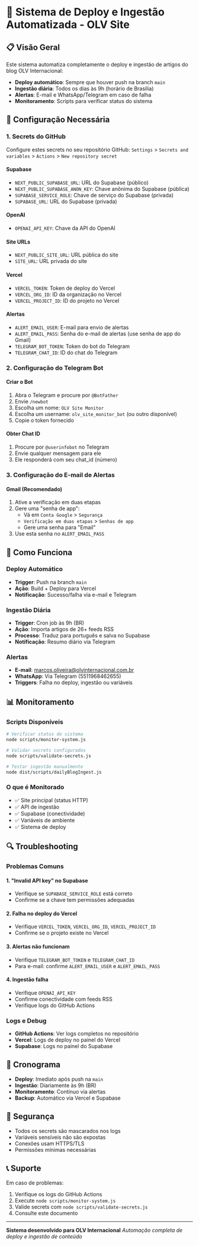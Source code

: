 # 🚀 Sistema de Deploy e Ingestão Automatizada - OLV Site

## 📋 Visão Geral

Este sistema automatiza completamente o deploy e ingestão de artigos do blog OLV Internacional:

- **Deploy automático**: Sempre que houver push na branch `main`
- **Ingestão diária**: Todos os dias às 9h (horário de Brasília)
- **Alertas**: E-mail e WhatsApp/Telegram em caso de falha
- **Monitoramento**: Scripts para verificar status do sistema

## 🔧 Configuração Necessária

### 1. Secrets do GitHub

Configure estes secrets no seu repositório GitHub:
`Settings` > `Secrets and variables` > `Actions` > `New repository secret`

#### Supabase
- `NEXT_PUBLIC_SUPABASE_URL`: URL do Supabase (público)
- `NEXT_PUBLIC_SUPABASE_ANON_KEY`: Chave anônima do Supabase (pública)
- `SUPABASE_SERVICE_ROLE`: Chave de serviço do Supabase (privada)
- `SUPABASE_URL`: URL do Supabase (privada)

#### OpenAI
- `OPENAI_API_KEY`: Chave da API do OpenAI

#### Site URLs
- `NEXT_PUBLIC_SITE_URL`: URL pública do site
- `SITE_URL`: URL privada do site

#### Vercel
- `VERCEL_TOKEN`: Token de deploy do Vercel
- `VERCEL_ORG_ID`: ID da organização no Vercel
- `VERCEL_PROJECT_ID`: ID do projeto no Vercel

#### Alertas
- `ALERT_EMAIL_USER`: E-mail para envio de alertas
- `ALERT_EMAIL_PASS`: Senha do e-mail de alertas (use senha de app do Gmail)
- `TELEGRAM_BOT_TOKEN`: Token do bot do Telegram
- `TELEGRAM_CHAT_ID`: ID do chat do Telegram

### 2. Configuração do Telegram Bot

#### Criar o Bot
1. Abra o Telegram e procure por `@BotFather`
2. Envie `/newbot`
3. Escolha um nome: `OLV Site Monitor`
4. Escolha um username: `olv_site_monitor_bot` (ou outro disponível)
5. Copie o token fornecido

#### Obter Chat ID
1. Procure por `@userinfobot` no Telegram
2. Envie qualquer mensagem para ele
3. Ele responderá com seu chat_id (número)

### 3. Configuração do E-mail de Alertas

#### Gmail (Recomendado)
1. Ative a verificação em duas etapas
2. Gere uma "senha de app":
   - Vá em `Conta Google` > `Segurança`
   - `Verificação em duas etapas` > `Senhas de app`
   - Gere uma senha para "Email"
3. Use esta senha no `ALERT_EMAIL_PASS`

## 🚀 Como Funciona

### Deploy Automático
- **Trigger**: Push na branch `main`
- **Ação**: Build + Deploy para Vercel
- **Notificação**: Sucesso/falha via e-mail e Telegram

### Ingestão Diária
- **Trigger**: Cron job às 9h (BR)
- **Ação**: Importa artigos de 26+ feeds RSS
- **Processo**: Traduz para português e salva no Supabase
- **Notificação**: Resumo diário via Telegram

### Alertas
- **E-mail**: marcos.oliveira@olvinternacional.com.br
- **WhatsApp**: Via Telegram (5511968462655)
- **Triggers**: Falha no deploy, ingestão ou variáveis

## 📊 Monitoramento

### Scripts Disponíveis

```bash
# Verificar status do sistema
node scripts/monitor-system.js

# Validar secrets configurados
node scripts/validate-secrets.js

# Testar ingestão manualmente
node dist/scripts/dailyBlogIngest.js
```

### O que é Monitorado
- ✅ Site principal (status HTTP)
- ✅ API de ingestão
- ✅ Supabase (conectividade)
- ✅ Variáveis de ambiente
- ✅ Sistema de deploy

## 🔍 Troubleshooting

### Problemas Comuns

#### 1. "Invalid API key" no Supabase
- Verifique se `SUPABASE_SERVICE_ROLE` está correto
- Confirme se a chave tem permissões adequadas

#### 2. Falha no deploy do Vercel
- Verifique `VERCEL_TOKEN`, `VERCEL_ORG_ID`, `VERCEL_PROJECT_ID`
- Confirme se o projeto existe no Vercel

#### 3. Alertas não funcionam
- Verifique `TELEGRAM_BOT_TOKEN` e `TELEGRAM_CHAT_ID`
- Para e-mail: confirme `ALERT_EMAIL_USER` e `ALERT_EMAIL_PASS`

#### 4. Ingestão falha
- Verifique `OPENAI_API_KEY`
- Confirme conectividade com feeds RSS
- Verifique logs do GitHub Actions

### Logs e Debug
- **GitHub Actions**: Ver logs completos no repositório
- **Vercel**: Logs de deploy no painel do Vercel
- **Supabase**: Logs no painel do Supabase

## 📅 Cronograma

- **Deploy**: Imediato após push na `main`
- **Ingestão**: Diariamente às 9h (BR)
- **Monitoramento**: Contínuo via alertas
- **Backup**: Automático via Vercel e Supabase

## 🔐 Segurança

- Todos os secrets são mascarados nos logs
- Variáveis sensíveis não são expostas
- Conexões usam HTTPS/TLS
- Permissões mínimas necessárias

## 📞 Suporte

Em caso de problemas:
1. Verifique os logs do GitHub Actions
2. Execute `node scripts/monitor-system.js`
3. Valide secrets com `node scripts/validate-secrets.js`
4. Consulte este documento

---

**Sistema desenvolvido para OLV Internacional**
*Automação completa de deploy e ingestão de conteúdo* 
